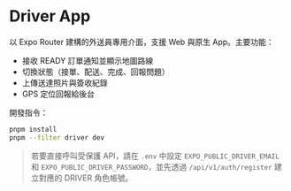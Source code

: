 # Driver App

以 Expo Router 建構的外送員專用介面，支援 Web 與原生 App。主要功能：

- 接收 READY 訂單通知並顯示地圖路線
- 切換狀態（接單、配送、完成、回報問題）
- 上傳送達照片與簽收紀錄
- GPS 定位回報給後台

開發指令：

```bash
pnpm install
pnpm --filter driver dev
```

> 若要直接呼叫受保護 API，請在 `.env` 中設定 `EXPO_PUBLIC_DRIVER_EMAIL` 和 `EXPO_PUBLIC_DRIVER_PASSWORD`，並先透過 `/api/v1/auth/register` 建立對應的 DRIVER 角色帳號。
